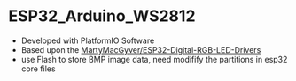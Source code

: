 # ESP32_Arduino_WS2812

* Developed with PlatformIO Software
* Based upon the [MartyMacGyver/ESP32-Digital-RGB-LED-Drivers](https://github.com/MartyMacGyver/ESP32-Digital-RGB-LED-Drivers#notes) 
* use Flash to store BMP image data, need modifify the partitions in esp32 core files
